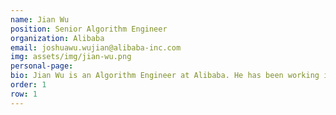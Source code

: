 ```yaml
---
name: Jian Wu
position: Senior Algorithm Engineer
organization: Alibaba
email: joshuawu.wujian@alibaba-inc.com
img: assets/img/jian-wu.png
personal-page: 
bio: Jian Wu is an Algorithm Engineer at Alibaba. He has been working in the field of recommender systems for many years, closely following the advancements in both recommender systems and large models. He is dedicated to applying large language models in industrial-scale recommender systems to improve the quality of recommendation results.
order: 1
row: 1
---
```

